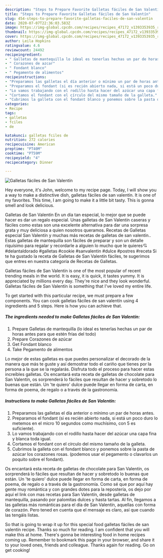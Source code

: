 ```yaml
---
description: "Steps to Prepare Favorite Galletas fáciles de San Valentín"
title: "Steps to Prepare Favorite Galletas fáciles de San Valentín"
slug: 454-steps-to-prepare-favorite-galletas-faciles-de-san-valentin
date: 2020-07-07T22:36:03.583Z
image: https://img-global.cpcdn.com/recipes/recipes_47172_v1393353935_receta_foto_00047172/751x532cq70/galletas-faciles-de-san-valentin-foto-principal.jpg
thumbnail: https://img-global.cpcdn.com/recipes/recipes_47172_v1393353935_receta_foto_00047172/751x532cq70/galletas-faciles-de-san-valentin-foto-principal.jpg
cover: https://img-global.cpcdn.com/recipes/recipes_47172_v1393353935_receta_foto_00047172/751x532cq70/galletas-faciles-de-san-valentin-foto-principal.jpg
author: Leila Hopkins
ratingvalue: 4.6
reviewcount: 24492
recipeingredient:
- " Galletas de mantequilla lo ideal es tenerlas hechas un par de horas antes para que estn fras del todo"
- " Corazones de azcar"
- " Fondant blanco"
- " Pegamento de alimentos"
recipeinstructions:
- "Preparamos las galletas el día anterior o mínimo un par de horas antes."
- "Preparamos el fondant (si es recién abierto nada, si está un poco duro lo metemos en el micro 10 segundos como muchísimo, con 5 es suficiente)."
- "Lo vamos trabajando con el rodillo hasta hacer del azúcar una capa fina y blanca toda igual."
- "Cortamos el fondant con el círculo del mismo tamaño de la galleta."
- "Cubrimos la galleta con el fondant blanco y ponemos sobre la pasta de azúcar los corazones rosas. (podemos usar el pegamento o clavarlos un poquito sobre el fondant)."
categories:
- Recipe
tags:
- galletas
- fciles
- de

katakunci: galletas fciles de 
nutrition: 272 calories
recipecuisine: American
preptime: "PT40M"
cooktime: "PT59M"
recipeyield: "4"
recipecategory: Dinner

---
```



![Galletas fáciles de San Valentín](https://img-global.cpcdn.com/recipes/recipes_47172_v1393353935_receta_foto_00047172/751x532cq70/galletas-faciles-de-san-valentin-foto-principal.jpg)

Hey everyone, it's John, welcome to my recipe page. Today, I will show you a way to make a distinctive dish, galletas fáciles de san valentín. It is one of my favorites. This time, I am going to make it a little bit tasty. This is gonna smell and look delicious.

Galletas de San Valentín En un día tan especial, lo mejor que se puede hacer es dar un regalo especial. Unas galletas de San Valentín caseras y fáciles como estas son una excelente alternativa para dar una sorpresa grata y muy deliciosa a quien nosotros queramos. Recetas de Galletas especial San Valentín y muchas más recetas de galletas de san valentín.. Estas galletas de mantequilla son fáciles de preparar y son un detalle riquísimo para regalar y recordarle a alguien lo mucho que le quieres💘 #delantaldorado #galletas #cookie #sanvalentin #dulce #postres #receta Si te ha gustado la receta de Galletas de San Valentín fáciles, te sugerimos que entres en nuestra categoría de Recetas de Galletas.

Galletas fáciles de San Valentín is one of the most popular of recent trending meals in the world. It is easy, it is quick, it tastes yummy. It is appreciated by millions every day. They're nice and they look wonderful. Galletas fáciles de San Valentín is something that I've loved my entire life.


To get started with this particular recipe, we must prepare a few components. You can cook galletas fáciles de san valentín using 4 ingredients and 5 steps. Here is how you can achieve that.

<!--inarticleads1-->

##### The ingredients needed to make Galletas fáciles de San Valentín:

1. Prepare  Galletas de mantequilla (lo ideal es tenerlas hechas un par de horas antes para que estén frías del todo)
1. Prepare  Corazones de azúcar
1. Get  Fondant blanco
1. Take  Pegamento de alimentos


Lo mejor de estas galletas es que puedes personalizar el decorado de la manera que más te guste y así demostrar todo el cariño que tienes por la persona a la que se la regalarás. Disfruta todo el proceso para hacer estas increíbles galletas. Os encantará esta receta de galletas de chocolate para San Valentín, os sorprenderá lo fáciles que resultan de hacer y sobretodo lo buenas que están. Un &#39;te quiero&#39; dulce puede llegar en forma de carta, en forma de poema, de regalo o a través de la gastronomía. 

<!--inarticleads2-->

##### Instructions to make Galletas fáciles de San Valentín:

1. Preparamos las galletas el día anterior o mínimo un par de horas antes.
1. Preparamos el fondant (si es recién abierto nada, si está un poco duro lo metemos en el micro 10 segundos como muchísimo, con 5 es suficiente).
1. Lo vamos trabajando con el rodillo hasta hacer del azúcar una capa fina y blanca toda igual.
1. Cortamos el fondant con el círculo del mismo tamaño de la galleta.
1. Cubrimos la galleta con el fondant blanco y ponemos sobre la pasta de azúcar los corazones rosas. (podemos usar el pegamento o clavarlos un poquito sobre el fondant).


Os encantará esta receta de galletas de chocolate para San Valentín, os sorprenderá lo fáciles que resultan de hacer y sobretodo lo buenas que están. Un &#39;te quiero&#39; dulce puede llegar en forma de carta, en forma de poema, de regalo o a través de la gastronomía. Como sé que por aquí hay gente muy romántica y con grandes dotes para la repostería, os dejo por aquí el link con mas recetas para San Valentín, desde galletas de mantequilla, pasando por palomitas dulces y hasta tartas. Al fin, llegamos a las galletas más románticas para el día de San Valentín, aquellas con forma de corazón. Pero tened en cuenta que el mensaje es claro, así que cuando las tengáis listas. 

So that is going to wrap it up for this special food galletas fáciles de san valentín recipe. Thanks so much for reading. I am confident that you will make this at home. There's gonna be interesting food in home recipes coming up. Remember to bookmark this page in your browser, and share it to your loved ones, friends and colleague. Thanks again for reading. Go on get cooking!
